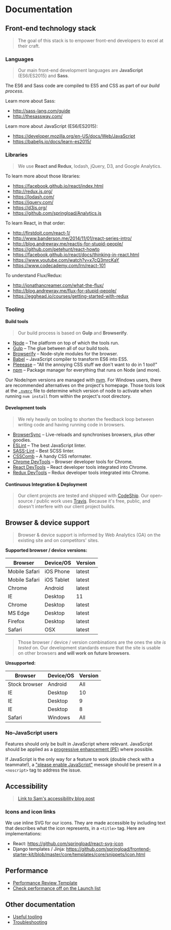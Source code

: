 Documentation
=============

## Front-end technology stack

> The goal of this stack is to empower front-end developers to excel at their craft.

### Languages

> Our main front-end development languages are __JavaScript__ (ES6/ES2015) and __Sass__.

The ES6 and Sass code are compiled to ES5 and CSS as part of our _build process_.

Learn more about Sass:

- http://sass-lang.com/guide
- http://thesassway.com/

Learn more about JavaScript (ES6/ES2015):

- https://developer.mozilla.org/en-US/docs/Web/JavaScript
- https://babeljs.io/docs/learn-es2015/

### Libraries

> We use __React and Redux__, lodash, jQuery, D3, and Google Analytics.

To learn more about those libraries:

- https://facebook.github.io/react/index.html
- http://redux.js.org/
- https://lodash.com/
- https://jquery.com/
- https://d3js.org/
- https://github.com/springload/Analytics.js

To learn React, in that order:

- http://firstdoit.com/react-1/
- http://www.banderson.me/2014/11/01/react-series-intro/
- http://blog.andrewray.me/reactjs-for-stupid-people/
- https://github.com/petehunt/react-howto
- https://facebook.github.io/react/docs/thinking-in-react.html
- https://www.youtube.com/watch?v=x7cQ3mrcKaY
- https://www.codecademy.com/lrn/react-101

To understand Flux/Redux:

- http://jonathancreamer.com/what-the-flux/
- http://blog.andrewray.me/flux-for-stupid-people/
- https://egghead.io/courses/getting-started-with-redux

### Tooling

#### Build tools

> Our build process is based on __Gulp__ and __Browserify__.

- [Node](https://nodejs.org/) – The platform on top of which the tools run.
- [Gulp](http://gulpjs.com/) – The glue between all of our build tools.
- [Browserify](http://browserify.org/) – Node-style modules for the browser.
- [Babel](https://babeljs.io/) – JavaScript compiler to transform ES6 into ES5.
- [Pleeease](http://pleeease.io/) – "All the annoying CSS stuff we don't want to do in 1 tool!"
- [npm](https://www.npmjs.com) – Package manager for everything that runs on Node (and more).

Our Node/npm versions are managed with [nvm](https://github.com/creationix/nvm). For Windows users, there are recommended alternatives on the project's homepage. Those tools look at the [`.nvmrc`](https://github.com/springload/frontend-starter-kit/blob/master/.nvmrc) file to determine which version of node to activate when running `nvm install` from within the project's root directory.

#### Development tools

> We rely heavily on tooling to shorten the feedback loop between writing code and having running code in browsers.

- [BrowserSync](http://www.browsersync.io/) – Live-reloads and synchronises browsers, plus other goodies.
- [ESLint](http://eslint.org/) – The best JavaScript linter.
- [SASS-Lint](https://github.com/sasstools/sass-lint) – Best SCSS linter.
- [CSSComb](http://csscomb.com/) – A handy CSS reformater.
- [Chrome DevTools](https://developer.chrome.com/devtools) – Browser developer tools for Chrome.
- [React DevTools](https://chrome.google.com/webstore/detail/react-developer-tools/fmkadmapgofadopljbjfkapdkoienihi?hl=en) – React developer tools integrated into Chrome.
- [Redux DevTools](https://chrome.google.com/webstore/detail/redux-devtools/lmhkpmbekcpmknklioeibfkpmmfibljd) – Redux developer tools integrated into Chrome.

#### Continuous Integration & Deployment

> Our client projects are tested and shipped with [CodeShip](https://codeship.com). Our open-source / public work uses [Travis](https://travis-ci.org/springload/). Because it's free, public, and doesn't interfere with our client project builds.

## Browser & device support

> Browser & device support is informed by Web Analytics (GA) on the existing site and on competitors' sites.

**Supported browser / device versions:**

| Browser | Device/OS | Version |
|---------|-----------|---------|
| Mobile Safari | iOS Phone | latest |
| Mobile Safari | iOS Tablet | latest |
| Chrome | Android | latest |
| IE | Desktop | 11 |
| Chrome | Desktop | latest |
| MS Edge | Desktop | latest |
| Firefox | Desktop | latest |
| Safari | OSX | latest |

> Those browser / device / version combinations are the ones the site *is tested* on. Our development standards ensure that the site is usable on other browsers **and will work on future browsers**.

**Unsupported:**

| Browser | Device/OS | Version |
|---------|-----------|---------|
| Stock browser | Android | All |
| IE | Desktop | 10 |
| IE | Desktop | 9 |
| IE | Desktop | 8 |
| Safari | Windows | All |

### No-JavaScript users

Features should only be built in JavaScript where relevant. JavaScript should be applied as a [progressive enhancement (PE)](https://en.wikipedia.org/wiki/Progressive_enhancement) where possible.

If JavaScript is the only way for a feature to work (double check with a teammate!), a ["please enable JavaScript"](https://github.com/springload/frontend-starter-kit/blob/master/core/templates/core/snippets/enable-javascript.html) message should be present in a `<noscript>` tag to address the issue.

## Accessibility

> [Link to Sam's accessibility blog post](#)


### Icons and icon links

We use inline SVG for our icons. They are made accessible by including text that describes what the icon represents, in a `<title>` tag. Here are implementations:

- React: https://github.com/springload/react-svg-icon
- Django templates / Jinja: https://github.com/springload/frontend-starter-kit/blob/master/core/templates/core/snippets/icon.html

## Performance

- [Performance Review Template](https://github.com/springload/frontend-starter-kit/blob/master/docs/performance-review-template.md)
- [Check performance off on the Launch list](https://github.com/springload/frontend-starter-kit/blob/master/docs/launch-checklist.md#performance)

## Other documentation

- [Useful tooling](https://github.com/springload/frontend-starter-kit/blob/master/docs/useful-tooling.md)
- [Troubleshooting](https://github.com/springload/frontend-starter-kit/blob/master/docs/troubleshooting.md)
